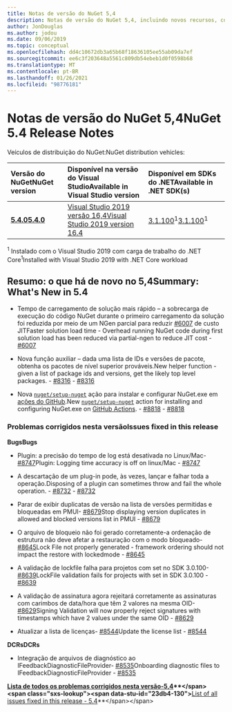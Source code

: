 ```yaml
---
title: Notas de versão do NuGet 5,4
description: Notas de versão do NuGet 5,4, incluindo novos recursos, correções de bugs e DCRs.
author: JonDouglas
ms.author: jodou
ms.date: 09/06/2019
ms.topic: conceptual
ms.openlocfilehash: dd4c10672db3a65b68f18636105ee55ab09da7ef
ms.sourcegitcommit: ee6c3f203648a5561c809db54ebeb1d0f0598b68
ms.translationtype: MT
ms.contentlocale: pt-BR
ms.lasthandoff: 01/26/2021
ms.locfileid: "98776181"
---
```

# <a name="nuget-54-release-notes"></a><span data-ttu-id="23db4-103">Notas de versão do NuGet 5,4</span><span class="sxs-lookup"><span data-stu-id="23db4-103">NuGet 5.4 Release Notes</span></span>

<span data-ttu-id="23db4-104">Veículos de distribuição do NuGet:</span><span class="sxs-lookup"><span data-stu-id="23db4-104">NuGet distribution vehicles:</span></span>

| <span data-ttu-id="23db4-105">Versão do NuGet</span><span class="sxs-lookup"><span data-stu-id="23db4-105">NuGet version</span></span> | <span data-ttu-id="23db4-106">Disponível na versão do Visual Studio</span><span class="sxs-lookup"><span data-stu-id="23db4-106">Available in Visual Studio version</span></span>| <span data-ttu-id="23db4-107">Disponível em SDKs do .NET</span><span class="sxs-lookup"><span data-stu-id="23db4-107">Available in .NET SDK(s)</span></span>|
|:---|:---|:---|
| [<span data-ttu-id="23db4-108">**5.4.0**</span><span class="sxs-lookup"><span data-stu-id="23db4-108">**5.4.0**</span></span>](https://nuget.org/downloads) | [<span data-ttu-id="23db4-109">Visual Studio 2019 versão 16,4</span><span class="sxs-lookup"><span data-stu-id="23db4-109">Visual Studio 2019 version 16.4</span></span>](https://visualstudio.microsoft.com/downloads/) | <span data-ttu-id="23db4-110">[3.1.100](https://dotnet.microsoft.com/download/dotnet-core/3.1)<sup>1</sup></span><span class="sxs-lookup"><span data-stu-id="23db4-110">[3.1.100](https://dotnet.microsoft.com/download/dotnet-core/3.1)<sup>1</sup></span></span> |

<span data-ttu-id="23db4-111"><sup>1</sup> Instalado com o Visual Studio 2019 com carga de trabalho do .NET Core</span><span class="sxs-lookup"><span data-stu-id="23db4-111"><sup>1</sup>Installed with Visual Studio 2019 with .NET Core workload</span></span>

## <a name="summary-whats-new-in-54"></a><span data-ttu-id="23db4-112">Resumo: o que há de novo no 5,4</span><span class="sxs-lookup"><span data-stu-id="23db4-112">Summary: What's New in 5.4</span></span>

* <span data-ttu-id="23db4-113">Tempo de carregamento de solução mais rápido – a sobrecarga de execução do código NuGet durante o primeiro carregamento da solução foi reduzida por meio de um NGen parcial para reduzir [#6007](https://github.com/NuGet/Home/issues/6007) de custo JIT</span><span class="sxs-lookup"><span data-stu-id="23db4-113">Faster solution load time - Overhead running NuGet code during first solution load has been reduced via partial-ngen to reduce JIT cost - [#6007](https://github.com/NuGet/Home/issues/6007)</span></span>

* <span data-ttu-id="23db4-114">Nova função auxiliar – dada uma lista de IDs e versões de pacote, obtenha os pacotes de nível superior prováveis.</span><span class="sxs-lookup"><span data-stu-id="23db4-114">New helper function - given a list of package ids and versions, get the likely top level packages.</span></span><span data-ttu-id="23db4-115"> - [#8316](https://github.com/NuGet/Home/issues/8316)</span><span class="sxs-lookup"><span data-stu-id="23db4-115"> - [#8316](https://github.com/NuGet/Home/issues/8316)</span></span>

* <span data-ttu-id="23db4-116">Nova [`nuget/setup-nuget`](https://github.com/marketplace/actions/setup-nuget-exe-for-use-with-actions) ação para instalar e configurar NuGet.exe em [ações do GitHub](https://github.com/features/actions).</span><span class="sxs-lookup"><span data-stu-id="23db4-116">New [`nuget/setup-nuget`](https://github.com/marketplace/actions/setup-nuget-exe-for-use-with-actions) action for installing and configuring NuGet.exe on [GitHub Actions](https://github.com/features/actions).</span></span><span data-ttu-id="23db4-117"> - [#8818](https://github.com/NuGet/Home/issues/8818)</span><span class="sxs-lookup"><span data-stu-id="23db4-117"> - [#8818](https://github.com/NuGet/Home/issues/8818)</span></span>

### <a name="issues-fixed-in-this-release"></a><span data-ttu-id="23db4-118">Problemas corrigidos nesta versão</span><span class="sxs-lookup"><span data-stu-id="23db4-118">Issues fixed in this release</span></span>

<span data-ttu-id="23db4-119">**Bugs**</span><span class="sxs-lookup"><span data-stu-id="23db4-119">**Bugs**</span></span>

* <span data-ttu-id="23db4-120">Plugin: a precisão do tempo de log está desativada no Linux/Mac- [#8747](https://github.com/NuGet/Home/issues/8747)</span><span class="sxs-lookup"><span data-stu-id="23db4-120">Plugin: Logging time accuracy is off on linux/Mac - [#8747](https://github.com/NuGet/Home/issues/8747)</span></span>

* <span data-ttu-id="23db4-121">A descartação de um plug-in pode, às vezes, lançar e falhar toda a operação.</span><span class="sxs-lookup"><span data-stu-id="23db4-121">Disposing of a plugin can sometimes throw and fail the whole operation.</span></span><span data-ttu-id="23db4-122"> - [#8732](https://github.com/NuGet/Home/issues/8732)</span><span class="sxs-lookup"><span data-stu-id="23db4-122"> - [#8732](https://github.com/NuGet/Home/issues/8732)</span></span>

* <span data-ttu-id="23db4-123">Parar de exibir duplicatas de versão na lista de versões permitidas e bloqueadas em PMUI- [#8679](https://github.com/NuGet/Home/issues/8679)</span><span class="sxs-lookup"><span data-stu-id="23db4-123">Stop displaying version duplicates in allowed and blocked versions list in PMUI - [#8679](https://github.com/NuGet/Home/issues/8679)</span></span>

* <span data-ttu-id="23db4-124">O arquivo de bloqueio não foi gerado corretamente-a ordenação de estrutura não deve afetar a restauração com o modo bloqueado- [#8645](https://github.com/NuGet/Home/issues/8645)</span><span class="sxs-lookup"><span data-stu-id="23db4-124">Lock File not properly generated - framework ordering should not impact the restore with lockedmode - [#8645](https://github.com/NuGet/Home/issues/8645)</span></span>

* <span data-ttu-id="23db4-125">A validação de lockfile falha para projetos com <RuntimeIdentifiers> set no SDK 3.0.100- [#8639](https://github.com/NuGet/Home/issues/8639)</span><span class="sxs-lookup"><span data-stu-id="23db4-125">LockFile validation fails for projects with <RuntimeIdentifiers> set in SDK 3.0.100 - [#8639](https://github.com/NuGet/Home/issues/8639)</span></span>

* <span data-ttu-id="23db4-126">A validação de assinatura agora rejeitará corretamente as assinaturas com carimbos de data/hora que têm 2 valores na mesma OID- [#8629](https://github.com/NuGet/Home/issues/8629)</span><span class="sxs-lookup"><span data-stu-id="23db4-126">Signing Validation will now properly reject signatures with timestamps which have 2 values under the same OID - [#8629](https://github.com/NuGet/Home/issues/8629)</span></span>

* <span data-ttu-id="23db4-127">Atualizar a lista de licenças- [#8544](https://github.com/NuGet/Home/issues/8544)</span><span class="sxs-lookup"><span data-stu-id="23db4-127">Update the license list - [#8544](https://github.com/NuGet/Home/issues/8544)</span></span>

<span data-ttu-id="23db4-128">**DCRs**</span><span class="sxs-lookup"><span data-stu-id="23db4-128">**DCRs**</span></span>

* <span data-ttu-id="23db4-129">Integração de arquivos de diagnóstico ao IFeedbackDiagnosticFileProvider- [#8535](https://github.com/NuGet/Home/issues/8535)</span><span class="sxs-lookup"><span data-stu-id="23db4-129">Onboarding diagnostic files to IFeedbackDiagnosticFileProvider - [#8535](https://github.com/NuGet/Home/issues/8535)</span></span>

<span data-ttu-id="23db4-130">**[Lista de todos os problemas corrigidos nesta versão-5,4](https://github.com/nuget/home/issues?q=is%3Aissue+is%3Aclosed+milestone%3A%225.4")**</span><span class="sxs-lookup"><span data-stu-id="23db4-130">**[List of all issues fixed in this release - 5.4](https://github.com/nuget/home/issues?q=is%3Aissue+is%3Aclosed+milestone%3A%225.4")**</span></span>
